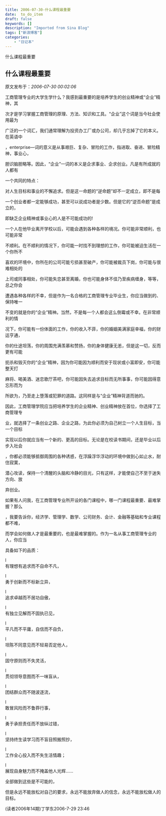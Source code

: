 ```yaml
---
title: 2006-07-30-什么课程最重要
date:  to_do_item
draft: false
keywords: []
description: "Imported from Sina Blog"
tags: ["新浪博客"]
categories: 
    - "日记本"
---
```

什么课程最重要
## 什么课程最重要

 原文发布于：*2006-07-30 00:02:06*

 

工商管理专业的大学生学什么？我感到最重要的是培养学生的创业精神或“企业”精神，其

次才是学习掌握工商管理的原理、方法、知识和工具。“企业”这个词是当今社会使用最为

广泛的一个词汇，我们通常理解为投资办工厂或办公司，却几乎忘掉了它的本义。在英语中

，enterprise—词的意义是从事艰巨、复杂、冒险的工作，指进取、奋进、冒险精神，事业心，

胆识脑胆略等。因此，“企业”一词的本义是企求事业、企求创业。凡是有所成就的人都有

一个共同的特点：

对人生目标和事业的不懈追求。但是这一命题的“逆命题”却不一定成立，即不是每

一个创业者都一定能够成功，甚至可以说成功者是少数。但是它的“逆否命题”是成立的，

即缺乏企业精神或事业心的人是不可能成功的!

 

一个人在他毕业离开学校以后，可能会遇到各种各样的境况。你可能非常顺利，也可能非常

不顺利。在不顺利的情况下，你可能一时找不到理想的工作，你可能被迫生活在一个你所不

喜欢的环境中，你所在的公司可能亏损甚至破产，你可能被裁员下岗，你可能与很难相处的

上司或同事相处，你可能失恋甚至离婚，你也可能身体不佳乃至疾病缠身，等等，总之你会

遭遇各种各样的不幸，但是作为一名合格的工商管理专业毕业生，你应当做到的、保持唯一

不变的就是你的“企业”精神。当然，不是每一个人都会这么倒霉或不幸。在非常顺利的情

况下，你可能有一份体面的工作，你的收入不菲，你的婚姻美满家庭幸福，你的财运亨通，

你的仕途坦荡，你的周围充满羡慕和赞扬，你的身体健康无恙，但是这一切，反而更有可能

扼杀和毁灭你的“企业”精神，因为你可能因为顺利而安于现状或小富即安，你可能整天打

麻将、喝美酒、迷恋歌厅茶吧，你可能因失去追求目标而无所事事，你可能因得意忘形而为

所欲为，乃至走上堕落或犯罪的道路。这同样是与“企业”精神背道而驰的。

 

因此，工商管理学院应当把培养学生的企业精神、创业精神放在首位，你选择了工商管理专

业，就选择了一条创业之路、企业之路，为此你必须为自己树立一个人生目标，当一个目标

实现以后你就应当有一个新的、更高的目标。无论是在校读书期间，还是毕业以后步入社会

，你都必须能够抵御周围的各种诱惑，在浮躁浮华浮动的环境中做到心如止水，耐住寂寞，

潜心攻读，保持一个清醒的头脑和冷静的目光，只有这样，才能使自己不至于迷失方向、放

弃创业。

 

如果有人问我，在工商管理专业所开设的各门课程中，哪一门课程最重要、最难掌握？那么

，我要告诉你，经济学、管理学、数学、公司财务、会计、金融等基础和专业课程都不难，

而学会如何做人才是最重要的，也是最难掌握的。作为一名从事工商管理专业的人，你应当

具备如下的品质：

l         
有理想有追求而不自命不凡，

l         
勇于创新而不标新立异，

l         
追求卓越而不居功自傲，

l         
有独立见解而不固执已见，

l         
平凡而不平庸，自信而不自负，

l         
坦陈不同意见而不轻易否定他人，

l         
固守原则而不失灵活，

l         
贯彻领导意图而不一味盲从，

l         
团结群众而不随波逐流，

l         
敢冒风险而不鲁莽行事，

l         
勇于承担责任而不放纵过错，

l         
坚持终生读学习而不盲目照搬照抄，

l         
工作全心投入而不失生活情趣；

l         
展现自身魅力而不掩盖他人光辉……

全部做到这些是不可能的，

但是永远不能放松对自己的要求，永远不能放弃做人的信念，永远不能放松做人的目标。

(读者2006年14期)丁学东2006-7-29
23&#58;46


